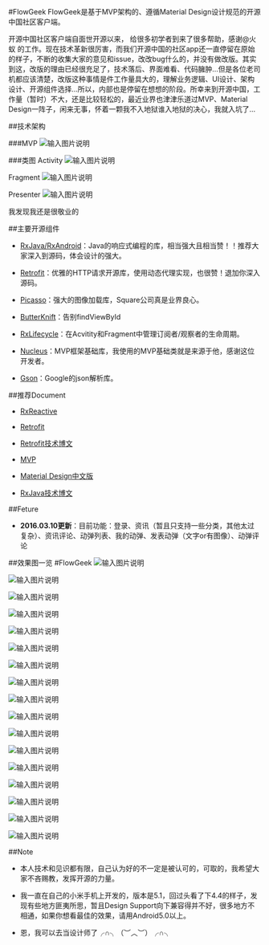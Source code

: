 

#FlowGeek
FlowGeek是基于MVP架构的、遵循Material Design设计规范的开源中国社区客户端。

开源中国社区客户端自面世开源以来，	给很多初学者到来了很多帮助，感谢@火蚁 的工作。现在技术革新很厉害，而我们开源中国的社区app还一直停留在原始的样子，不断的收集大家的意见和issue，改改bug什么的，并没有做改版。其实到这，改版的理由已经很充足了，技术落后、界面难看、代码臃肿...但是各位老司机都应该清楚，改版这种事情是件工作量具大的，理解业务逻辑、UI设计、架构设计、开源组件选择...所以，内部也是停留在想想的阶段。所幸来到开源中国，工作量（暂时）不大，还是比较轻松的，最近业界也津津乐道过MVP、Material Design一阵子，闲来无事，怀着一颗我不入地狱谁入地狱的决心，我就入坑了...

##技术架构

###MVP
![输入图片说明](http://git.oschina.net/uploads/images/2016/0310/133601_cf3c9118_116508.png "在这里输入图片标题")

###类图
Activity
![输入图片说明](http://git.oschina.net/uploads/images/2016/0310/133604_d1087573_116508.png "在这里输入图片标题")

Fragment
![输入图片说明](http://git.oschina.net/uploads/images/2016/0310/133607_6191b5fe_116508.png "在这里输入图片标题")

Presenter
![输入图片说明](http://git.oschina.net/uploads/images/2016/0310/133609_5518d6b3_116508.png "在这里输入图片标题")

我发现我还是很敬业的

##主要开源组件
- [RxJava/RxAndroid](https://github.com/ReactiveX/RxJava)：Java的响应式编程的库，相当强大且相当赞！！推荐大家深入到源码，体会设计的强大。

- [Retrofit](https://github.com/square/retrofit)：优雅的HTTP请求开源库，使用动态代理实现，也很赞！退加你深入源码。

- [Picasso](https://github.com/square/picasso)：强大的图像加载库，Square公司真是业界良心。

- [ButterKnift]()：告别findViewById

- [RxLifecycle](https://github.com/trello/RxLifecycle)：在Acvitity和Fragment中管理订阅者/观察者的生命周期。

- [Nucleus](https://github.com/konmik/nucleus)：MVP框架基础库，我使用的MVP基础类就是来源于他，感谢这位开发者。

- [Gson](https://github.com/google/gson)：Google的json解析库。



##推荐Document
- [RxReactive](http://reactivex.io/)

- [Retrofit](http://square.github.io/retrofit/#contributing)

- [Retrofit技术博文](https://futurestud.io/blog/retrofit-getting-started-and-android-client)

- [MVP](http://www.tuicool.com/articles/uIjEJj7)

- [Material Design中文版](http://wiki.jikexueyuan.com/project/material-design/)
 
- [RxJava技术博文](http://gank.io/post/560e15be2dca930e00da1083)

##Feture
- **2016.03.10更新**：目前功能：登录、资讯（暂且只支持一些分类，其他太过复杂）、资讯评论、动弹列表、我的动弹、发表动弹（文字or有图像）、动弹评论


##效果图一览
#FlowGeek
![输入图片说明](http://git.oschina.net/uploads/images/2016/0310/140315_bbf764cc_116508.png "在这里输入图片标题")

![输入图片说明](http://git.oschina.net/uploads/images/2016/0310/140317_1db676f0_116508.png "在这里输入图片标题")

![输入图片说明](http://git.oschina.net/uploads/images/2016/0310/140319_0b00d52d_116508.png "在这里输入图片标题")

![输入图片说明](http://git.oschina.net/uploads/images/2016/0310/140333_50142400_116508.png "在这里输入图片标题")

![输入图片说明](http://git.oschina.net/uploads/images/2016/0310/140335_041eb74f_116508.png "在这里输入图片标题")

![输入图片说明](http://git.oschina.net/uploads/images/2016/0310/140336_b459238f_116508.png "在这里输入图片标题")

![输入图片说明](http://git.oschina.net/uploads/images/2016/0310/140338_5dee381c_116508.png "在这里输入图片标题")

![输入图片说明](http://git.oschina.net/uploads/images/2016/0310/140340_621e5059_116508.png "在这里输入图片标题")

![输入图片说明](http://git.oschina.net/uploads/images/2016/0310/140342_1c1dd7b1_116508.png "在这里输入图片标题")


![输入图片说明](http://git.oschina.net/uploads/images/2016/0310/140356_9403ffcd_116508.png "在这里输入图片标题")

![输入图片说明](http://git.oschina.net/uploads/images/2016/0310/140427_e8e3fcaf_116508.png "在这里输入图片标题")

![输入图片说明](http://git.oschina.net/uploads/images/2016/0310/140435_c73abe4d_116508.png "在这里输入图片标题")

![输入图片说明](http://git.oschina.net/uploads/images/2016/0310/140437_0effd45f_116508.png "在这里输入图片标题")

![输入图片说明](http://git.oschina.net/uploads/images/2016/0310/140438_f37f37e1_116508.png "在这里输入图片标题")

![输入图片说明](http://git.oschina.net/uploads/images/2016/0310/140440_c5e114a0_116508.png "在这里输入图片标题")

![输入图片说明](http://git.oschina.net/uploads/images/2016/0310/140442_3d2414e2_116508.png "在这里输入图片标题")

![输入图片说明](http://git.oschina.net/uploads/images/2016/0310/140450_6f4611e7_116508.png "在这里输入图片标题")

##Note
- 本人技术和见识都有限，自己认为好的不一定是被认可的，可取的，我希望大家不吝赐教，发挥开源的力量。

- 我一直在自己的小米手机上开发的，版本是5.1，回过头看了下4.4的样子，发现有些地方匪夷所思，暂且Design Support向下兼容得并不好，很多地方不相通，如果你想看最佳的效果，请用Android5.0以上。

- 恩，我可以去当设计师了╭∩╮（︶︿︶）╭∩╮




















































































































































































































































































































































































































































































































































































































































































































































































































































